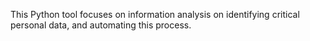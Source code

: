 This Python tool focuses on information analysis on identifying critical personal data, and automating this process.
